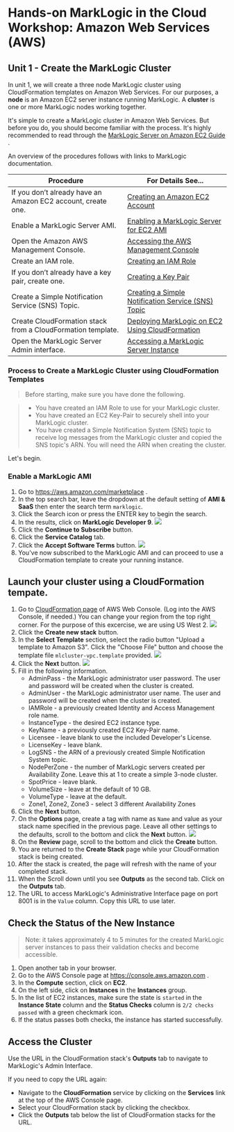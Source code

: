 # Hands-on MarkLogic in the Cloud Workshop: Amazon Web Services (AWS)

## Unit 1 - Create the MarkLogic Cluster

In unit 1, we will create a three node MarkLogic cluster using CloudFormation templates on Amazon Web Services. For our purposes, a **node** is an Amazon EC2 server instance running MarkLogic. A **cluster** is one or more MarkLogic nodes working together.

It's simple to create a MarkLogic cluster in Amazon Web Services. But before you do, you should become familiar with the process. It's highly recommended to read through the [MarkLogic Server on Amazon EC2 Guide](https://docs.marklogic.com/guide/ec2) .

An overview of the procedures follows with links to MarkLogic documentation.

Procedure                         | For Details See...
--------------------------------- | -----------------------
If you don’t already have an Amazon EC2 account, create one. | [Creating an Amazon EC2 Account](https://docs.marklogic.com/guide/ec2/GettingStarted#id_52961) 
Enable a MarkLogic Server AMI. | [Enabling a MarkLogic Server for EC2 AMI](https://docs.marklogic.com/guide/ec2/GettingStarted#id_99793)
Open the Amazon AWS Management Console. | [Accessing the AWS Management Console](https://docs.marklogic.com/guide/ec2/GettingStarted#id_69008)
Create an IAM role. | [Creating an IAM Role](https://docs.marklogic.com/guide/ec2/GettingStarted#id_39710)
If you don’t already have a key pair, create one. | [Creating a Key Pair](https://docs.marklogic.com/guide/ec2/GettingStarted#id_24571)
Create a Simple Notification Service (SNS) Topic. | [Creating a Simple Notification Service (SNS) Topic](https://docs.marklogic.com/guide/ec2/GettingStarted#id_69696)
Create CloudFormation stack from a CloudFormation template. | [Deploying MarkLogic on EC2 Using CloudFormation](https://docs.marklogic.com/guide/ec2/CloudFormation)
Open the MarkLogic Server Admin interface. | [Accessing a MarkLogic Server Instance](https://docs.marklogic.com/guide/ec2/managing#id_18558)

### Process to Create a MarkLogic Cluster using CloudFormation Templates

> Before starting, make sure you have done the following.  

> * You have created an IAM Role to use for your MarkLogic cluster.
> * You have created an EC2 Key-Pair to securely shell into your MarkLogic cluster.
> * You have created a Simple Notification System (SNS) topic to receive log messages from the MarkLogic cluster and copied the SNS topic's ARN. You will need the ARN when creating the cluster.

Let's begin.

### Enable a MarkLogic AMI

1. Go to <https://aws.amazon.com/marketplace> .
2. In the top search bar, leave the dropdown at the default setting of **AMI & SaaS** then enter the search term `marklogic`.
3. Click the Search icon or press the ENTER key to begin the search.
4. In the results, click on **MarkLogic Developer 9**.
  ![](screenshots/marketplace.png)
5. Click the **Continue to Subscribe** button.
6. Click the **Service Catalog** tab.
7. Click the **Accept Software Terms** button.
  ![](screenshots/acceptTerm.png)
8. You've now subscribed to the MarkLogic AMI and can proceed to use a CloudFormation template to create your running instance.

## Launch your cluster using a CloudFormation tempate.

1. Go to [CloudFormation page](https://us-west-2.console.aws.amazon.com/cloudformation/home?region=us-west-2#/stacks?filter=active) of AWS Web Console. (Log into the AWS Console, if needed.) You can change your region from the top right corner. For the purpose of this excercise, we are using US West 2.
![](screenshots/cloudformation.png)
2. Click the **Create new stack** button.
6. In the **Select Template** section, select the radio button "Upload a template to Amazon S3". Click the "Choose File" button and choose the template file `mlcluster-vpc.template` provided.
![](screenshots/selectTemplate.png)
7. Click the **Next** button.
![](screenshots/stackParameters.png)
8. Fill in the following information.
	* AdminPass - the MarkLogic administrator user password. The user and password will be created when the cluster is created.
	* AdminUser - the MarkLogic administrator user name. The user and password will be created when the cluster is created.
	* IAMRole - a previously created Identity and Access Management role name. 
	* InstanceType - the desired EC2 instance type.
	* KeyName - a previously created EC2 Key-Pair name.
	* Licensee - leave blank to use the included Developer's License.
	* LicenseKey - leave blank.
	* LogSNS - the ARN of a previously created Simple Notification System topic.
	* NodePerZone - the number of MarkLogic servers created per Availability Zone. Leave this at 1 to create a simple 3-node cluster.
	* SpotPrice - leave blank.
	* VolumeSize - leave at the default of 10 GB.
	* VolumeType - leave at the default.
	* Zone1, Zone2, Zone3 - select 3 different Availability Zones
9. Click the **Next** button.
10. On the **Options** page, create a tag with name as `Name` and value as your stack name specified in the previous page. Leave all other settings to the defaults, scroll to the bottom and click the **Next** button.
![](screenshots/tagStack.png)
11. On the **Review** page, scroll to the bottom and click the **Create** button.
12. You are returned to the **Create Stack** page while your CloudFormation stack is being created.
13. After the stack is created, the page will refresh with the name of your completed stack.
14. When the Scroll down until you see **Outputs** as the second tab. Click on the **Outputs** tab.
15. The URL to access MarkLogic's Administrative Interface page on port 8001 is in the `Value` column. Copy this URL to use later.

## Check the Status of the New Instance
> Note: it takes approximately 4 to 5 minutes for the created MarkLogic server instances to pass their validation checks and become accessible.

1. Open another tab in your browser.
2. Go to the AWS Console page at <https://console.aws.amazon.com> .
3. In the **Compute** section, click on **EC2**.
4. On the left side, click on **Instances** in the **Instances** group.
5. In the list of EC2 instances, make sure the state is `started` in the **Instance State** column and the **Status Checks** column is `2/2 checks passed` with a green checkmark icon.
6. If the status passes both checks, the instance has started successfully.

## Access the Cluster
Use the URL in the CloudFormation stack's **Outputs** tab to navigate to MarkLogic's Admin Interface.  

If you need to copy the URL again: 

* Navigate to the **CloudFormation** service by clicking on the **Services** link at the top of the AWS Console page. 
* Select your CloudFormation stack by clicking the checkbox. 
* Click the **Outputs** tab below the list of CloudFormation stacks for the URL.
